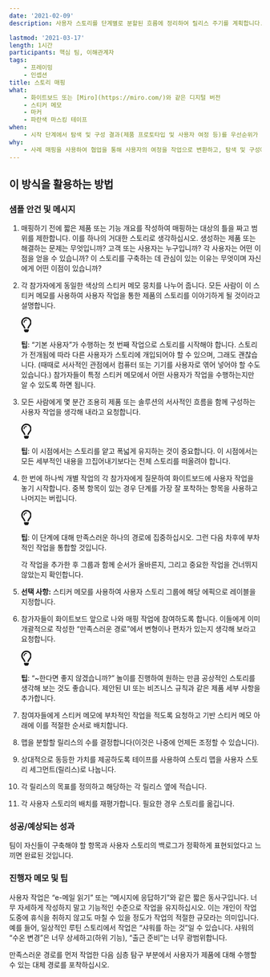 ```yaml
---
date: '2021-02-09'
description: 사용자 스토리를 단계별로 분할된 흐름에 정리하여 릴리스 주기를 계획합니다.

lastmod: '2021-03-17'
length: 1시간
participants: 핵심 팀, 이해관계자
tags:
    - 프레이밍
    - 인셉션
title: 스토리 매핑
what:
    - 화이트보드 또는 [Miro](https://miro.com/)와 같은 디지털 버전
    - 스티커 메모
    - 마커
    - 파란색 마스킹 테이프
when:
    - 시작 단계에서 탐색 및 구성 결과(제품 프로토타입 및 사용자 여정 등)를 우선순위가 지정된 제품 백로그로 변환합니다.
why:
    - 사례 매핑을 사용하여 협업을 통해 사용자의 여정을 작업으로 변환하고, 탐색 및 구성에서 제공으로 전환하는 과정에서 뛰어난 성과 및 사용자 사례로 구분합니다. 이를 통해 사용자 작업 순서를 지정하고, 우선순위가 지정된 제품 백로그를 생성하고, 초기 제품 릴리스의 청크를 사용할 수 있습니다. 사례 맵을 통해 제품의 기능에 대한 지식을 공유할 수도 있습니다.
---
```


<h2 id="how-to-use-this-method">이 방식을 활용하는
방법</h2>

<div class="bg-gray-dark p-lg-5 p-3 mb-4"><div
class="col-lg-9"><h3
id="sample-agenda--prompts">샘플 안건 및 메시지</h3>

<ol>

<li>

<p>매핑하기 전에 짧은 제품 또는 기능 개요를 작성하여 매핑하는 대상의 틀을 짜고 범위를 제한합니다. 이를 하나의
거대한 스토리로 생각하십시오. 생성하는 제품 또는 해결하는 문제는 무엇입니까? 고객 또는 사용자는 누구입니까? 각 사용자는
어떤 이점을 얻을 수 있습니까? 이 스토리를 구축하는 데 관심이 있는 이유는 무엇이며 자신에게 어떤 이점이
있습니까?</p>

</li>

<li>

<p>각 참가자에게 동일한 색상의 스티커 메모 뭉치를 나누어 줍니다. 모든 사람이 이 스티커 메모를 사용하여 사용자
작업을 통한 제품의 스토리를 이야기하게 될 것이라고 설명합니다.</p>

<div class="callout td-box--gray-darkest p-3 my-5
border-bottom border-right border-left border-top row"><div
class="col-1 row align-items-center
justify-content-center"><svg height="30"
aria-hidden="true" focusable="false"
data-prefix="far" data-icon="lightbulb"
role="img" xmlns="http://www.w3.org/2000/svg"
viewBox="0 0 352 512" class="svg-inline--fa
fa-lightbulb"><path fill="currentColor"
d="M176 80c-52.94 0-96 43.06-96 96 0 8.84 7.16 16 16 16s16-7.16
16-16c0-35.3 28.72-64 64-64 8.84 0 16-7.16 16-16s-7.16-16-16-16zM96.06
459.17c0 3.15.93 6.22 2.68 8.84l24.51 36.84c2.97 4.46 7.97 7.14 13.32
7.14h78.85c5.36 0 10.36-2.68 13.32-7.14l24.51-36.84c1.74-2.62 2.67-5.7
2.68-8.84l.05-43.18H96.02l.04 43.18zM176 0C73.72 0 0 82.97 0 176c0
44.37 16.45 84.85 43.56 115.78 16.64 18.99 42.74 58.8 52.42
92.16v.06h48v-.12c-.01-4.77-.72-9.51-2.15-14.07-5.59-17.81-22.82-64.77-62.17-109.67-20.54-23.43-31.52-53.15-31.61-84.14-.2-73.64
59.67-128 127.95-128 70.58 0 128 57.42 128 128 0 30.97-11.24
60.85-31.65 84.14-39.11 44.61-56.42 91.47-62.1 109.46a47.507 47.507 0
0 0-2.22 14.3v.1h48v-.05c9.68-33.37 35.78-73.18 52.42-92.16C335.55
260.85 352 220.37 352 176 352 78.8 273.2 0 176 0z"
class=""></path></svg></div><div
class="col-11"><p><strong>팁</strong>:
“기본 사용자”가 수행하는 첫 번째 작업으로 스토리를 시작해야 합니다. 스토리가 전개됨에 따라 다른 사용자가 스토리에
개입되어야 할 수 있으며, 그래도 괜찮습니다. (때때로 서사적인 관점에서 컴퓨터 또는 기기를 사용자로 엮어 넣어야 할 수도
있습니다.) 참가자들이 특정 스티커 메모에서 어떤 사용자가 작업을 수행하는지만 알 수 있도록 하면
됩니다.</p></div></div>

</li>

<li>

<p>모든 사람에게 몇 분간 조용히 제품 또는 솔루션의 서사적인 흐름을 함께 구성하는 사용자 작업을 생각해 내라고
요청합니다.</p>

<div class="callout td-box--gray-darkest p-3 my-5
border-bottom border-right border-left border-top row"><div
class="col-1 row align-items-center
justify-content-center"><svg height="30"
aria-hidden="true" focusable="false"
data-prefix="far" data-icon="lightbulb"
role="img" xmlns="http://www.w3.org/2000/svg"
viewBox="0 0 352 512" class="svg-inline--fa
fa-lightbulb"><path fill="currentColor"
d="M176 80c-52.94 0-96 43.06-96 96 0 8.84 7.16 16 16 16s16-7.16
16-16c0-35.3 28.72-64 64-64 8.84 0 16-7.16 16-16s-7.16-16-16-16zM96.06
459.17c0 3.15.93 6.22 2.68 8.84l24.51 36.84c2.97 4.46 7.97 7.14 13.32
7.14h78.85c5.36 0 10.36-2.68 13.32-7.14l24.51-36.84c1.74-2.62 2.67-5.7
2.68-8.84l.05-43.18H96.02l.04 43.18zM176 0C73.72 0 0 82.97 0 176c0
44.37 16.45 84.85 43.56 115.78 16.64 18.99 42.74 58.8 52.42
92.16v.06h48v-.12c-.01-4.77-.72-9.51-2.15-14.07-5.59-17.81-22.82-64.77-62.17-109.67-20.54-23.43-31.52-53.15-31.61-84.14-.2-73.64
59.67-128 127.95-128 70.58 0 128 57.42 128 128 0 30.97-11.24
60.85-31.65 84.14-39.11 44.61-56.42 91.47-62.1 109.46a47.507 47.507 0
0 0-2.22 14.3v.1h48v-.05c9.68-33.37 35.78-73.18 52.42-92.16C335.55
260.85 352 220.37 352 176 352 78.8 273.2 0 176 0z"
class=""></path></svg></div><div
class="col-11"><p><strong>팁</strong>: 이
시점에서는 스토리를 얕고 폭넓게 유지하는 것이 중요합니다. 이 시점에서는 모든 세부적인 내용을 끄집어내기보다는 전체 스토리를
떠올려야 합니다.</p></div></div>

</li>

<li>

<p>한 번에 하나씩 개별 작업의 각 참가자에게 질문하여 화이트보드에 사용자 작업을 놓기 시작합니다. 중복 항목이
있는 경우 단계를 가장 잘 포착하는 항목을 사용하고 나머지는 버립니다.</p>

<div class="callout td-box--gray-darkest p-3 my-5
border-bottom border-right border-left border-top row"><div
class="col-1 row align-items-center
justify-content-center"><svg height="30"
aria-hidden="true" focusable="false"
data-prefix="far" data-icon="lightbulb"
role="img" xmlns="http://www.w3.org/2000/svg"
viewBox="0 0 352 512" class="svg-inline--fa
fa-lightbulb"><path fill="currentColor"
d="M176 80c-52.94 0-96 43.06-96 96 0 8.84 7.16 16 16 16s16-7.16
16-16c0-35.3 28.72-64 64-64 8.84 0 16-7.16 16-16s-7.16-16-16-16zM96.06
459.17c0 3.15.93 6.22 2.68 8.84l24.51 36.84c2.97 4.46 7.97 7.14 13.32
7.14h78.85c5.36 0 10.36-2.68 13.32-7.14l24.51-36.84c1.74-2.62 2.67-5.7
2.68-8.84l.05-43.18H96.02l.04 43.18zM176 0C73.72 0 0 82.97 0 176c0
44.37 16.45 84.85 43.56 115.78 16.64 18.99 42.74 58.8 52.42
92.16v.06h48v-.12c-.01-4.77-.72-9.51-2.15-14.07-5.59-17.81-22.82-64.77-62.17-109.67-20.54-23.43-31.52-53.15-31.61-84.14-.2-73.64
59.67-128 127.95-128 70.58 0 128 57.42 128 128 0 30.97-11.24
60.85-31.65 84.14-39.11 44.61-56.42 91.47-62.1 109.46a47.507 47.507 0
0 0-2.22 14.3v.1h48v-.05c9.68-33.37 35.78-73.18 52.42-92.16C335.55
260.85 352 220.37 352 176 352 78.8 273.2 0 176 0z"
class=""></path></svg></div><div
class="col-11"><p><strong>팁</strong>: 이
단계에 대해 만족스러운 하나의 경로에 집중하십시오. 그런 다음 차후에 부차적인 작업을 통합할
것입니다.</p></div></div>

<p>각 작업을 추가한 후 그룹과 함께 순서가 올바른지, 그리고 중요한 작업을 건너뛰지 않았는지
확인합니다.</p>

</li>

<li>

<p><strong>선택 사항:</strong> 스티커 메모를 사용하여 사용자 스토리 그룹에
해당 에픽으로 레이블을 지정합니다.</p>

</li>

<li>

<p>참가자들이 화이트보드 앞으로 나와 매핑 작업에 참여하도록 합니다. 이들에게 이미 개괄적으로 작성한 “만족스러운
경로”에서 변형이나 편차가 있는지 생각해 보라고 요청합니다.</p>

<div class="callout td-box--gray-darkest p-3 my-5
border-bottom border-right border-left border-top row"><div
class="col-1 row align-items-center
justify-content-center"><svg height="30"
aria-hidden="true" focusable="false"
data-prefix="far" data-icon="lightbulb"
role="img" xmlns="http://www.w3.org/2000/svg"
viewBox="0 0 352 512" class="svg-inline--fa
fa-lightbulb"><path fill="currentColor"
d="M176 80c-52.94 0-96 43.06-96 96 0 8.84 7.16 16 16 16s16-7.16
16-16c0-35.3 28.72-64 64-64 8.84 0 16-7.16 16-16s-7.16-16-16-16zM96.06
459.17c0 3.15.93 6.22 2.68 8.84l24.51 36.84c2.97 4.46 7.97 7.14 13.32
7.14h78.85c5.36 0 10.36-2.68 13.32-7.14l24.51-36.84c1.74-2.62 2.67-5.7
2.68-8.84l.05-43.18H96.02l.04 43.18zM176 0C73.72 0 0 82.97 0 176c0
44.37 16.45 84.85 43.56 115.78 16.64 18.99 42.74 58.8 52.42
92.16v.06h48v-.12c-.01-4.77-.72-9.51-2.15-14.07-5.59-17.81-22.82-64.77-62.17-109.67-20.54-23.43-31.52-53.15-31.61-84.14-.2-73.64
59.67-128 127.95-128 70.58 0 128 57.42 128 128 0 30.97-11.24
60.85-31.65 84.14-39.11 44.61-56.42 91.47-62.1 109.46a47.507 47.507 0
0 0-2.22 14.3v.1h48v-.05c9.68-33.37 35.78-73.18 52.42-92.16C335.55
260.85 352 220.37 352 176 352 78.8 273.2 0 176 0z"
class=""></path></svg></div><div
class="col-11"><p><strong>팁</strong>:
“~한다면 좋지 않겠습니까?” 놀이를 진행하여 원하는 만큼 공상적인 스토리를 생각해 보는 것도 좋습니다. 제안된 UI 또는
비즈니스 규칙과 같은 제품 세부 사항을 추가합니다.</p></div></div>

</li>

<li>

<p>참여자들에게 스티커 메모에 부차적인 작업을 적도록 요청하고 기반 스티커 메모 아래에 이를 적절한 순서로
배치합니다.</p>

</li>

<li>

<p>맵을 분할할 릴리스의 수를 결정합니다(이것은 나중에 언제든 조정할 수 있습니다).</p>

</li>

<li>

<p>상대적으로 동등한 가치를 제공하도록 테이프를 사용하여 스토리 맵을 사용자 스토리 세그먼트(릴리스)로
나눕니다.</p>

</li>

<li>

<p>각 릴리스의 목표를 정의하고 해당하는 각 릴리스 옆에 적습니다.</p>

</li>

<li>

<p>각 사용자 스토리의 배치를 재평가합니다. 필요한 경우 스토리를 옮깁니다.</p>

</li>

</ol>

</div></div>

<div class="bg-gray-dark p-lg-5 p-3 mb-4"><div
class="col-lg-9"><h3
id="successexpected-outcomes">성공/예상되는 성과</h3>

<p>팀이 자신들이 구축해야 할 항목과 사용자 스토리의 백로그가 정확하게 표현되었다고 느끼면 완료된
것입니다.</div></div>

<div class="bg-gray-dark p-lg-5 p-3 mb-4"><div
class="col-lg-9"><h3
id="facilitator-notes--tips">진행자 메모 및 팁</h3>

<p>사용자 작업은 “e-메일 읽기” 또는 “메시지에 응답하기”와 같은 짧은 동사구입니다. 너무 자세하게 작성하지
말고 기능적인 수준으로 작업을 유지하십시오. 이는 개인이 작업 도중에 휴식을 취하지 않고도 마칠 수 있을 정도가 작업의 적절한
규모라는 의미입니다. 예를 들어, 일상적인 루틴 스토리에서 작업은 “샤워를 하는 것”일 수 있습니다. 샤워의 “수온 변경”은
너무 상세하고(하위 기능), “출근 준비”는 너무 광범위합니다.</p>

<p>만족스러운 경로를 먼저 작업한 다음 심층 탐구 부분에서 사용자가 제품에 대해 수행할 수 있는 대체 경로를
포착하십시오.</p>

</div></div>
